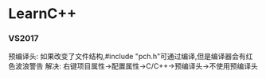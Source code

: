 ﻿# LearnC++
### VS2017
预编译头: 如果改变了文件结构,#include "pch.h"可通过编译,但是编译器会有红色波浪警告
解决: 右键项目属性->配置属性->C/C++->预编译头->不使用预编译头
